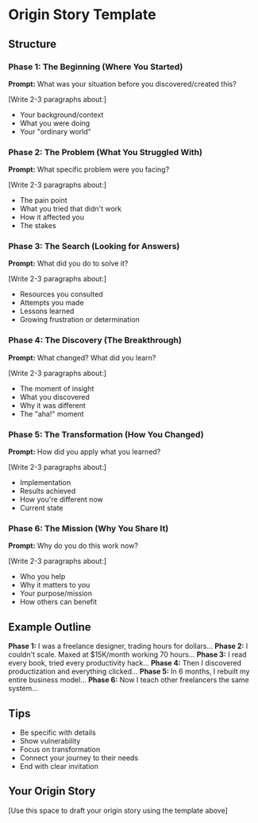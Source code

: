 # Origin Story Template

## Structure

### Phase 1: The Beginning (Where You Started)
**Prompt:** What was your situation before you discovered/created this?

[Write 2-3 paragraphs about:]
- Your background/context
- What you were doing
- Your "ordinary world"

### Phase 2: The Problem (What You Struggled With)
**Prompt:** What specific problem were you facing?

[Write 2-3 paragraphs about:]
- The pain point
- What you tried that didn't work
- How it affected you
- The stakes

### Phase 3: The Search (Looking for Answers)
**Prompt:** What did you do to solve it?

[Write 2-3 paragraphs about:]
- Resources you consulted
- Attempts you made
- Lessons learned
- Growing frustration or determination

### Phase 4: The Discovery (The Breakthrough)
**Prompt:** What changed? What did you learn?

[Write 2-3 paragraphs about:]
- The moment of insight
- What you discovered
- Why it was different
- The "aha!" moment

### Phase 5: The Transformation (How You Changed)
**Prompt:** How did you apply what you learned?

[Write 2-3 paragraphs about:]
- Implementation
- Results achieved
- How you're different now
- Current state

### Phase 6: The Mission (Why You Share It)
**Prompt:** Why do you do this work now?

[Write 2-3 paragraphs about:]
- Who you help
- Why it matters to you
- Your purpose/mission
- How others can benefit

## Example Outline

**Phase 1:** I was a freelance designer, trading hours for dollars...
**Phase 2:** I couldn't scale. Maxed at $15K/month working 70 hours...
**Phase 3:** I read every book, tried every productivity hack...
**Phase 4:** Then I discovered productization and everything clicked...
**Phase 5:** In 6 months, I rebuilt my entire business model...
**Phase 6:** Now I teach other freelancers the same system...

## Tips

- Be specific with details
- Show vulnerability
- Focus on transformation
- Connect your journey to their needs
- End with clear invitation

## Your Origin Story

[Use this space to draft your origin story using the template above]
